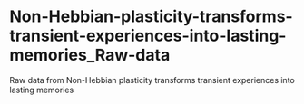 # Non-Hebbian-plasticity-transforms-transient-experiences-into-lasting-memories_Raw-data
Raw data from Non-Hebbian plasticity transforms transient experiences into lasting memories
